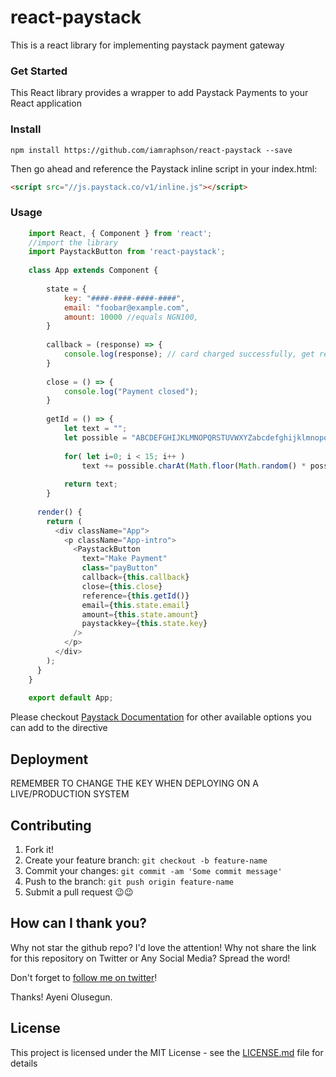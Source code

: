 # react-paystack

This is a react library for implementing paystack payment gateway

### Get Started

This React library provides a wrapper to add Paystack Payments to your React application

### Install
```
npm install https://github.com/iamraphson/react-paystack --save
```

Then go ahead and reference the Paystack inline script in your index.html:
```html
<script src="//js.paystack.co/v1/inline.js"></script>
```

### Usage

```javascript
    import React, { Component } from 'react';
    //import the library
    import PaystackButton from 'react-paystack';
    
    class App extends Component {
    
    	state = {
    		key: "####-####-####-####",
    		email: "foobar@example.com",
    		amount: 10000 //equals NGN100,
    	}
    
    	callback = (response) => {
    		console.log(response); // card charged successfully, get reference here
    	}
    
    	close = () => {
    		console.log("Payment closed");
    	}
    
    	getId = () => {
    		let text = "";
    		let possible = "ABCDEFGHIJKLMNOPQRSTUVWXYZabcdefghijklmnopqrstuvwxyz0123456789-.=";
    
    		for( let i=0; i < 15; i++ )
    			text += possible.charAt(Math.floor(Math.random() * possible.length));
    
    		return text;
    	}
    
      render() {
        return (
          <div className="App">
            <p className="App-intro">
              <PaystackButton
                text="Make Payment"
                class="payButton"
                callback={this.callback}
                close={this.close}
                reference={this.getId()}
                email={this.state.email}
                amount={this.state.amount}
                paystackkey={this.state.key}
              />
            </p>
          </div>
        );
      }
    }
    
    export default App;
```
Please checkout [Paystack Documentation](https://developers.paystack.co/docs/paystack-inline) for other available options you can add to the directive

## Deployment
REMEMBER TO CHANGE THE KEY WHEN DEPLOYING ON A LIVE/PRODUCTION SYSTEM

## Contributing
1. Fork it!
2. Create your feature branch: `git checkout -b feature-name`
3. Commit your changes: `git commit -am 'Some commit message'`
4. Push to the branch: `git push origin feature-name`
5. Submit a pull request 😉😉

## How can I thank you?

Why not star the github repo? I'd love the attention! Why not share the link for this repository on Twitter or Any Social Media? Spread the word!

Don't forget to [follow me on twitter](https://twitter.com/iamraphson)!

Thanks!
Ayeni Olusegun.

## License
This project is licensed under the MIT License - see the [LICENSE.md](LICENSE.md) file for details


